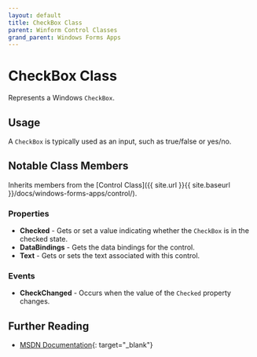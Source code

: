 ```yaml
---
layout: default
title: CheckBox Class
parent: Winform Control Classes
grand_parent: Windows Forms Apps
---
```


# CheckBox Class

Represents a Windows `CheckBox`.

## Usage

A `CheckBox` is typically used as an input, such as true/false or yes/no.

## Notable Class Members

Inherits members from the [Control Class]({{ site.url }}{{ site.baseurl }}/docs/windows-forms-apps/control/).

### Properties

* **Checked** - Gets or set a value indicating whether the `CheckBox` is in the checked state.
* **DataBindings** - Gets the data bindings for the control.
* **Text** - Gets or sets the text associated with this control.

### Events

* **CheckChanged** - Occurs when the value of the `Checked` property changes.

## Further Reading

* [MSDN Documentation](https://docs.microsoft.com/en-us/dotnet/api/system.windows.forms.checkbox){: target="_blank"}
